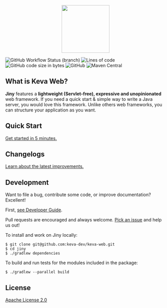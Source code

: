 <p align="center">
  <img width="150" src="https://i.imgur.com/ErsKxIR.png">
</p>

![GitHub Workflow Status (branch)](https://img.shields.io/github/workflow/status/keva-dev/keva-web/Java%20CI%20runner/master?label=build&style=flat-square)
![Lines of code](https://img.shields.io/tokei/lines/github/keva-dev/keva-web?style=flat-square)
![GitHub code size in bytes](https://img.shields.io/github/languages/code-size/keva-dev/keva-web?style=flat-square)
![GitHub](https://img.shields.io/github/license/keva-dev/keva-web?style=flat-square)
![Maven Central](https://img.shields.io/maven-central/v/dev.keva/web?style=flat-square)

## What is Keva Web?

**Jiny** features a **lightweight (Servlet-free), expressive and unopinionated** web framework. If you need a quick start & simple way to write a Java server, you would love this framework. Unlike others web frameworks, you can structure your application as you want.

## Quick Start

[Get started in 5 minutes.](https://web.keva.dev)

## Changelogs

[Learn about the latest improvements.](https://web.keva.dev/guide/changelogs.html)

## Development

Want to file a bug, contribute some code, or improve documentation? Excellent!

First, [see Developer Guide](https://web.keva.dev/guide/developer-guide.html).

Pull requests are encouraged and always welcome. [Pick an issue](https://github.com/keva-dev/keva-web/issues) and help us out!

To install and work on Jiny locally:

```
$ git clone git@github.com:keva-dev/keva-web.git
$ cd jiny
$ ./gradlew dependencies
```

To build and run tests for the modules included in the package:

```
$ ./gradlew --parallel build
```

## License

[Apache License 2.0](https://github.com/keva-dev/keva-web/blob/master/LICENSE)
